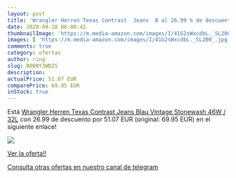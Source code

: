 ```yaml
---
layout: post
title: 'Wrangler Herren Texas Contrast  Jeans  B al 26.99 % de descuento'
date: 2020-09-18 06:00:42
thumbnailImage: 'https://m.media-amazon.com/images/I/41G2sWxcdbL._SL200_.jpg'
images: [ 'https://m.media-amazon.com/images/I/41G2sWxcdbL._SL200_.jpg' ]
comments: true
category: ofertas
author: ring
slug: B000Y3WDZS
description:
actualPrice: 51.07 EUR
comparePrice: 69.95 EUR
inStock: true
---
```


Está [Wrangler Herren Texas Contrast  Jeans  Blau  Vintage Stonewash   46W / 32L](https://www.amazon.com/dp/B000Y3WDZS/?tag=redken08-20) con 26.99 de descuento por 51.07 EUR (original: 69.95 EUR) en el siguiente enlace!

[![](https://m.media-amazon.com/images/I/41G2sWxcdbL._SL200_.jpg)](https://www.amazon.com/dp/B000Y3WDZS/?tag=redken08-20)

[Ver la oferta!!](https://www.amazon.com/dp/B000Y3WDZS/?tag=redken08-20)

[Consulta otras ofertas en nuestro canal de telegram](https://t.me/s/ofertas25)
